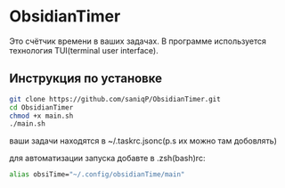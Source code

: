 # ObsidianTimer

Это счётчик времени в ваших задачах. В программе используется технология TUI(terminal user interface).

## Инструкция по установке
```zsh
git clone https://github.com/saniqP/ObsidianTimer.git
cd ObsidianTimer
chmod +x main.sh
./main.sh
```

ваши задачи находятся в ~/.taskrc.jsonc(p.s их можно там добовлять)

для автоматизации запуска добавте в .zsh(bash)rc:

```zsh
alias obsiTime="~/.config/obsidianTime/main"
```
